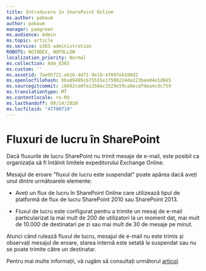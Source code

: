 ```yaml
---
title: Introducere în SharePoint Online
ms.author: pebaum
author: pebaum
manager: pamgreen
ms.audience: Admin
ms.topic: article
ms.service: o365-administration
ROBOTS: NOINDEX, NOFOLLOW
localization_priority: Normal
ms.collection: Adm_O365
ms.custom: ''
ms.assetid: 7ae05f21-eb16-4d71-9e19-4f097eb100d2
ms.openlocfilehash: bba89489cb75555e1f508224de223bee04e1d665
ms.sourcegitcommit: c6692ce0fa1358ec3529e59ca0ecdfdea4cdc759
ms.translationtype: MT
ms.contentlocale: ro-RO
ms.lasthandoff: 09/14/2020
ms.locfileid: "47700719"
---
```

# <a name="workflows-in-sharepoint"></a>Fluxuri de lucru în SharePoint

Dacă fluxurile de lucru SharePoint nu trimit mesaje de e-mail, este posibil ca organizația să fi întâlnit limitele expeditorului Exchange Online.

Mesajul de eroare "fluxul de lucru este suspendat" poate apărea dacă aveți unul dintre următoarele elemente:

- Aveți un flux de lucru în SharePoint Online care utilizează tipul de platformă de flux de lucru SharePoint 2010 sau SharePoint 2013.

- Fluxul de lucru este configurat pentru a trimite un mesaj de e-mail particularizat la mai mult de 200 de utilizatori la un moment dat, mai mult de 10.000 de destinatari pe zi sau mai mult de 30 de mesaje pe minut.

Atunci când rulează fluxul de lucru, mesajul de e-mail nu este trimis și observați mesajul de eroare, starea internă este setată la suspendat sau nu se poate trimite către un destinatar.

Pentru mai multe informații, vă rugăm să consultați următorul [articol](https://docs.microsoft.com/sharepoint/support/workflows/configured-workflow-fails-running).

